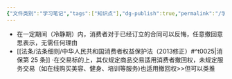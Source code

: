 ```yaml
---
{"文件类别":"学习笔记","tags":["知识点"],"dg-publish":true,"permalink":"/学习笔记/知识点cheese/消费者撤回权/","dgPassFrontmatter":true}
---
```


- 在一定期间（冷静期）内，消费者对于已经订立的合同可以反悔，任意撤回意思表示，无需任何理由
- [[法条/法条细则/中华人民共和国消费者权益保护法（2013修正）#^t0025\|消保第 25 条]]
·在交易标的上，其仅规定商品交易适用消费者撤回权，未规定服务交易（如在线购买美容、健身、培训等服务)也适用撤回权>>但可以类推